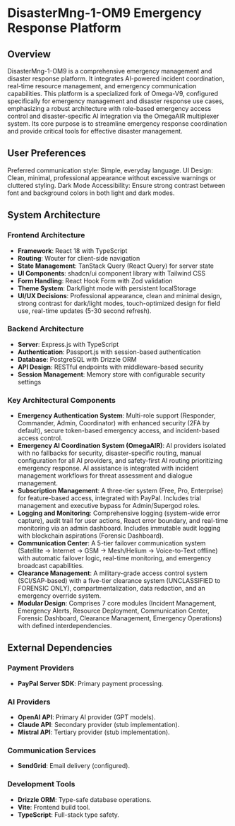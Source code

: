 # DisasterMng-1-OM9 Emergency Response Platform

## Overview
DisasterMng-1-OM9 is a comprehensive emergency management and disaster response platform. It integrates AI-powered incident coordination, real-time resource management, and emergency communication capabilities. This platform is a specialized fork of Omega-V9, configured specifically for emergency management and disaster response use cases, emphasizing a robust architecture with role-based emergency access control and disaster-specific AI integration via the OmegaAIR multiplexer system. Its core purpose is to streamline emergency response coordination and provide critical tools for effective disaster management.

## User Preferences
Preferred communication style: Simple, everyday language.
UI Design: Clean, minimal, professional appearance without excessive warnings or cluttered styling.
Dark Mode Accessibility: Ensure strong contrast between font and background colors in both light and dark modes.

## System Architecture

### Frontend Architecture
- **Framework**: React 18 with TypeScript
- **Routing**: Wouter for client-side navigation
- **State Management**: TanStack Query (React Query) for server state
- **UI Components**: shadcn/ui component library with Tailwind CSS
- **Form Handling**: React Hook Form with Zod validation
- **Theme System**: Dark/light mode with persistent localStorage
- **UI/UX Decisions**: Professional appearance, clean and minimal design, strong contrast for dark/light modes, touch-optimized design for field use, real-time updates (5-30 second refresh).

### Backend Architecture
- **Server**: Express.js with TypeScript
- **Authentication**: Passport.js with session-based authentication
- **Database**: PostgreSQL with Drizzle ORM
- **API Design**: RESTful endpoints with middleware-based security
- **Session Management**: Memory store with configurable security settings

### Key Architectural Components
- **Emergency Authentication System**: Multi-role support (Responder, Commander, Admin, Coordinator) with enhanced security (2FA by default), secure token-based emergency access, and incident-based access control.
- **Emergency AI Coordination System (OmegaAIR)**: AI providers isolated with no fallbacks for security, disaster-specific routing, manual configuration for all AI providers, and safety-first AI routing prioritizing emergency response. AI assistance is integrated with incident management workflows for threat assessment and dialogue management.
- **Subscription Management**: A three-tier system (Free, Pro, Enterprise) for feature-based access, integrated with PayPal. Includes trial management and executive bypass for Admin/Supergod roles.
- **Logging and Monitoring**: Comprehensive logging (system-wide error capture), audit trail for user actions, React error boundary, and real-time monitoring via an admin dashboard. Includes immutable audit logging with blockchain aspirations (Forensic Dashboard).
- **Communication Center**: A 5-tier failover communication system (Satellite → Internet → GSM → Mesh/Helium → Voice-to-Text offline) with automatic failover logic, real-time monitoring, and emergency broadcast capabilities.
- **Clearance Management**: A military-grade access control system (SCI/SAP-based) with a five-tier clearance system (UNCLASSIFIED to FORENSIC ONLY), compartmentalization, data redaction, and an emergency override system.
- **Modular Design**: Comprises 7 core modules (Incident Management, Emergency Alerts, Resource Deployment, Communication Center, Forensic Dashboard, Clearance Management, Emergency Operations) with defined interdependencies.

## External Dependencies

### Payment Providers
- **PayPal Server SDK**: Primary payment processing.

### AI Providers
- **OpenAI API**: Primary AI provider (GPT models).
- **Claude API**: Secondary provider (stub implementation).
- **Mistral API**: Tertiary provider (stub implementation).

### Communication Services
- **SendGrid**: Email delivery (configured).

### Development Tools
- **Drizzle ORM**: Type-safe database operations.
- **Vite**: Frontend build tool.
- **TypeScript**: Full-stack type safety.